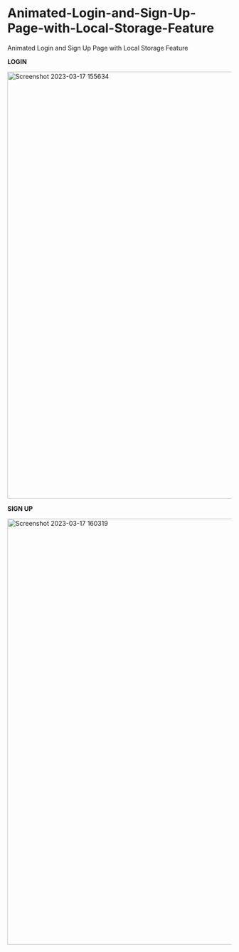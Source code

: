 # Animated-Login-and-Sign-Up-Page-with-Local-Storage-Feature
Animated Login and Sign Up Page with Local Storage Feature

**LOGIN**

<img width="960" alt="Screenshot 2023-03-17 155634" src="https://user-images.githubusercontent.com/56781049/225920003-98e8f955-7be5-47e8-ac57-ded5a79a04b0.png">

**SIGN UP**

<img width="958" alt="Screenshot 2023-03-17 160319" src="https://user-images.githubusercontent.com/56781049/225920039-04fc031a-683c-4eda-ba76-aab225e253eb.png">
